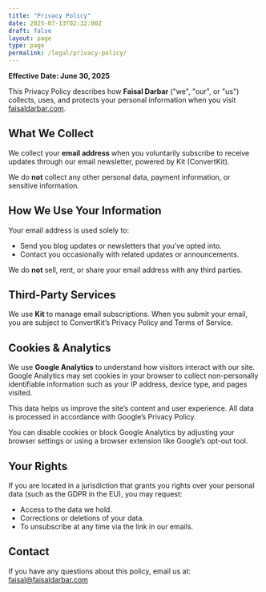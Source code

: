 ```yaml
---
title: "Privacy Policy"
date: 2025-07-13T02:32:00Z
draft: false
layout: page
type: page
permalink: /legal/privacy-policy/
---
```


**Effective Date: June 30, 2025**

This Privacy Policy describes how **Faisal Darbar** ("we", "our", or "us") collects, uses, and protects your personal information when you visit <a href="https://faisaldarbar.com" target="_blank" rel="noopener">faisaldarbar.com</a>.

## What We Collect

We collect your **email address** when you voluntarily subscribe to receive updates through our email newsletter, powered by Kit (ConvertKit).

We do **not** collect any other personal data, payment information, or sensitive information.

## How We Use Your Information

Your email address is used solely to:
- Send you blog updates or newsletters that you’ve opted into.
- Contact you occasionally with related updates or announcements.

We do **not** sell, rent, or share your email address with any third parties.

## Third-Party Services

We use **Kit** to manage email subscriptions. When you submit your email, you are subject to ConvertKit’s Privacy Policy and Terms of Service.

## Cookies & Analytics

We use **Google Analytics** to understand how visitors interact with our site. Google Analytics may set cookies in your browser to collect non-personally identifiable information such as your IP address, device type, and pages visited.

This data helps us improve the site’s content and user experience. All data is processed in accordance with Google’s Privacy Policy.

You can disable cookies or block Google Analytics by adjusting your browser settings or using a browser extension like Google’s opt-out tool.


## Your Rights

If you are located in a jurisdiction that grants you rights over your personal data (such as the GDPR in the EU), you may request:
- Access to the data we hold.
- Corrections or deletions of your data.
- To unsubscribe at any time via the link in our emails.

## Contact

If you have any questions about this policy, email us at: [faisal@faisaldarbar.com](mailto:faisal@faisaldarbar.com)
